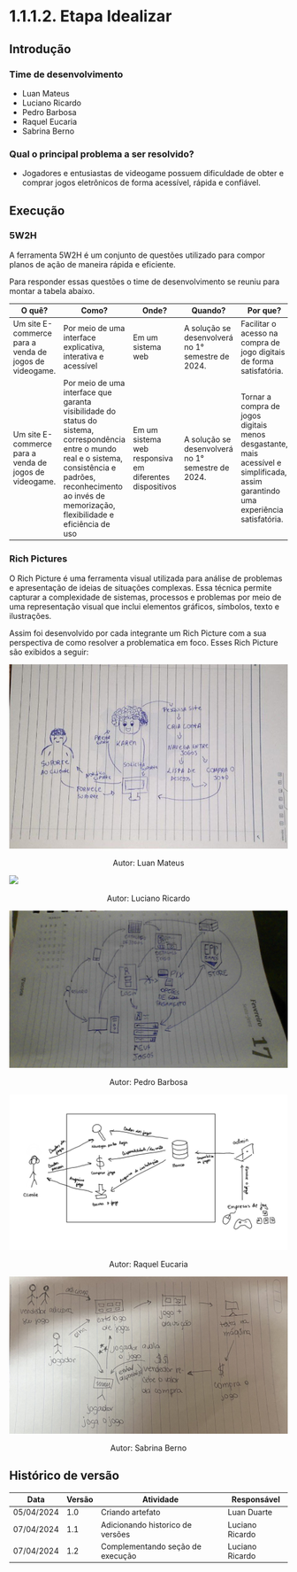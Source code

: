 # 1.1.1.2. Etapa Idealizar

## Introdução

### Time de desenvolvimento

- Luan Mateus
- Luciano Ricardo
- Pedro Barbosa
- Raquel Eucaria
- Sabrina Berno

### Qual o principal problema a ser resolvido?

- Jogadores e entusiastas de videogame possuem dificuldade de obter e comprar jogos eletrônicos de forma acessível, rápida e confiável.

## Execução

### 5W2H

A ferramenta 5W2H é um conjunto de questões utilizado para compor planos de ação de maneira rápida e eficiente.

Para responder essas questões o time de desenvolvimento se reuniu para montar a tabela abaixo.

| O quê?                                                 | Como?                                                                                                                                                                                                                      | Onde?                                                   | Quando?                                           | Por que?                                                                                                                           | Quem?                                                         | Quanto Custa?                                          |
| ------------------------------------------------------ | -------------------------------------------------------------------------------------------------------------------------------------------------------------------------------------------------------------------------- | ------------------------------------------------------- | ------------------------------------------------- | ---------------------------------------------------------------------------------------------------------------------------------- | ------------------------------------------------------------- | ------------------------------------------------------ |
| Um site E-commerce para a venda de jogos de videogame. | Por meio de uma interface explicativa, interativa e acessível                                                                                                                                                              | Em um sistema web                                       | A solução se desenvolverá no 1° semestre de 2024. | Facilitar o acesso na compra de jogo digitais de forma satisfatória.                                                               | Alunos da disciplina de Arquitetura e Desenho de Computadores | Horas de desenvolvimento por parte dos desenvolvedores |
| Um site E-commerce para a venda de jogos de videogame. | Por meio de uma interface que garanta visibilidade do status do sistema, correspondência entre o mundo real e o sistema, consistência e padrões, reconhecimento ao invés de memorização, flexibilidade e eficiência de uso | Em um sistema web responsiva em diferentes dispositivos | A solução se desenvolverá no 1° semestre de 2024. | Tornar a compra de jogos digitais menos desgastante, mais acessível e simplificada, assim garantindo uma experiência satisfatória. | Alunos da disciplina de Arquitetura e Desenho de Computadores | Horas de desenvolvimento por parte dos desenvolvedores |

### Rich Pictures

O Rich Picture é uma ferramenta visual utilizada para análise de problemas e apresentação de ideias de situações complexas. Essa técnica permite capturar a complexidade de sistemas, processos e problemas por meio de uma representação visual que inclui elementos gráficos, símbolos, texto e ilustrações.

Assim foi desenvolvido por cada integrante um Rich Picture com a sua perspectiva de como resolver a problematica em foco. Esses Rich Picture são exibidos a seguir:

![](../assets/RichPictureLuan.png)

<div style="text-align:center;">
Autor: Luan Mateus
</div>

![](../assets/RichPictureLucianoRicardo.png)

<div style="text-align:center;">
Autor: Luciano Ricardo
</div>

![](../assets/RichPicturePedro.png)

<div style="text-align:center;">
Autor: Pedro Barbosa
</div>

![](../assets/RichPictureRaquel.png)

<div style="text-align:center;">
Autor: Raquel Eucaria
</div>

![](../assets/RichPictureSabrina.png)

<div style="text-align:center;">
Autor: Sabrina Berno
</div>

## Histórico de versão

| Data       | Versão | Atividade                        | Responsável     |
| ---------- | ------ | -------------------------------- | --------------- |
| 05/04/2024 | 1.0    | Criando artefato                 | Luan Duarte     |
| 07/04/2024 | 1.1    | Adicionando historico de versões | Luciano Ricardo |
| 07/04/2024 | 1.2    | Complementando seção de execução | Luciano Ricardo |
